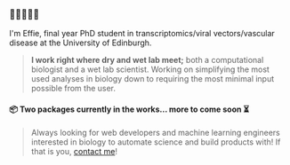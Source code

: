 ### 👋✨💜🧬🔬

I'm Effie, final year PhD student in transcriptomics/viral vectors/vascular disease at the University of Edinburgh. 

> **I work right where dry and wet lab meet;** both a computational biologist and a wet lab scientist. Working on simplifying the most used analyses in biology down to requiring the most minimal input possible from the user.


#### 📦 Two packages currently in the works... more to come soon ⏳

> Always looking for web developers and machine learning engineers interested in biology to automate science and build products with! If that is you, [contact me](mailto:hey@effie.bio)!



<!--
**effieklimi/effieklimi** is a ✨ _special_ ✨ repository because its `README.md` (this file) appears on your GitHub profile.

Here are some ideas to get you started:

- 🔭 I’m currently working on ...
- 🌱 I’m currently learning ...
- 👯 I’m looking to collaborate on ...
- 🤔 I’m looking for help with ...
- 💬 Ask me about ...
- 📫 How to reach me: ...
- 😄 Pronouns: ...
- ⚡ Fun fact: ...
-->
